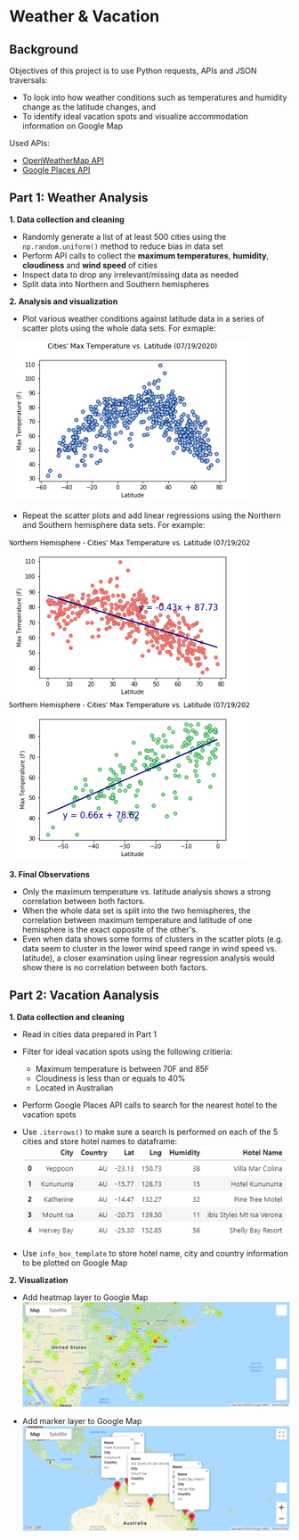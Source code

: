 # Weather & Vacation

## Background

Objectives of this project is to use Python requests, APIs and JSON traversals:    
* To look into how weather conditions such as temperatures and humidity change as the latitude changes, and
* To identify ideal vacation spots and visualize accommodation information on Google Map

Used APIs:
* [OpenWeatherMap API](https://openweathermap.org/api)
* [Google Places API](https://bit.ly/32COEKo) 

## Part 1: Weather Analysis 

**1. Data collection and cleaning**
* Randomly generate a list of at least 500 cities using the `np.random.uniform()` method to reduce bias in data set
* Perform API calls to collect the **maximum temperatures**, **humidity**, **cloudiness** and **wind speed** of cities
* Inspect data to drop any irrelevant/missing data as needed
* Split data into Northern and Southern hemispheres

**2. Analysis and visualization**
* Plot various weather conditions against latitude data in a series of scatter plots using the whole data sets. For exmaple:

![MaxTemp vs Latitude in whole data set](WeatherPy/Images/MaxTemp_Lat.png)

* Repeat the scatter plots and add linear regressions using the Northern and Southern hemisphere data sets. For example:

![MaxTemp vs Latitude in N. hemisphere](WeatherPy/Images/MaxTemp_Lat_N.png)
![MaxTemp vs Latitude in S. hemisphere](WeatherPy/Images/MaxTemp_Lat_S.png)

**3. Final Observations**

* Only the maximum temperature vs. latitude analysis shows a strong correlation between both factors. 
* When the whole data set is split into the two hemispheres, the correlation between maximum temperature and latitude of one hemisphere is the exact opposite of the other's.
* Even when data shows some forms of clusters in the scatter plots (e.g. data seem to cluster in the lower wind speed range in wind speed vs. latitude), a closer examination using linear regression analysis would show there is no correlation between both factors.

## Part 2: Vacation Aanalysis

**1. Data collection and cleaning**
* Read in cities data prepared in Part 1
* Filter for ideal vacation spots using the following critieria:
    * Maximum temperature is between 70F and 85F
    * Cloudiness is less than or equals to 40%
    * Located in Australian
* Perform Google Places API calls to search for the nearest hotel to the vacation spots
* Use `.iterrows()` to make sure a search is performed on each of the 5 cities and store hotel names to dataframe:
![Hotels in ideal cities](VacationPy/Images/Ideal_cities_hotels.png)

* Use `info_box_template` to store hotel name, city and country information to be plotted on Google Map

**2. Visualization**
* Add heatmap layer to Google Map
![Humidity map](VacationPy/Images/Humidity_heatmap.png)

* Add marker layer to Google Map
![Hotels map](VacationPy/Images/Hotels_ideal_cities.png)